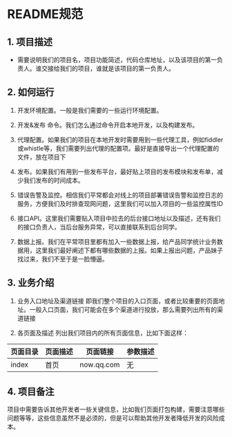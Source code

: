 # README规范

## 1. 项目描述
- 需要说明我们的项目名，项目功能简述，代码仓库地址，以及该项目的第一负责人。谁交接给我们的项目，谁就是该项目的第一负责人。


## 2. 如何运行

1. 开发环境配置。一般是我们需要的一些运行环境配置。
2. 开发&发布 命令。我们怎么通过命令开启本地开发，以及构建发布。
3. 代理配置。如果我们的项目在本地开发时需要用到一些代理工具，例如fiddler或whistle等，我们需要列出代理的配置项。最好是直接导出一个代理配置的文件，放在项目下
4. 发布。如果我们有用到一些发布平台，最好贴上项目的发布模块和发布单，减少我们发布的时间成本。
5. 错误告警及监控。相信我们平常都会对线上的项目部署错误告警和监控日志的服务，方便我们及时排查现网问题，这里我们可以加入项目的一些监控属性ID
6. 接口API。这里我们需要贴入项目中拉去的后台接口地址以及描述，还有我们的接口负责人，当后台服务异常，可以直接联系到后台同学。

7. 数据上报。我们在平常项目里都有加入一些数据上报，给产品同学统计业务数据用，这里我们最好阐述下都有哪些数据的上报。如果上报出问题，产品妹子找过来，我们不至于是一脸懵逼。


## 3. 业务介绍

1. 业务入口地址及渠道链接 即我们整个项目的入口页面，或者比较重要的页面地址。一般入口页面，我们可能会在多个渠道进行投放，那么需要列出所有的渠道链接

2. 各页面及描述 列出我们项目内的所有页面信息，比如下面这样：

页面目录|	页面描述|	页面链接|	参数描述
---|---|---|---
index|	首页|	now.qq.com|	无

## 4. 项目备注

项目中需要告诉其他开发者一些关键信息，比如我们页面打包构建，需要注意哪些问题等等，这些信息虽然不是必须的，但是可以帮助其他开发者降低开发的风险成本。

